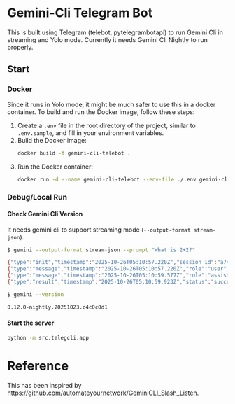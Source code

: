 # Gemini-Cli Telegram Bot

This is built using Telegram (telebot, pytelegrambotapi) to run Gemini Cli in streaming and Yolo mode. Currently it needs Gemini Cli Nightly to run properly.

## Start

### Docker

Since it runs in Yolo mode, it might be much safer to use this in a docker container. To build and run the Docker image, follow these steps:

1.  Create a `.env` file in the root directory of the project, similar to `.env.sample`, and fill in your environment variables.
2.  Build the Docker image:
    ```bash
    docker build -t gemini-cli-telebot .
    ```
3.  Run the Docker container:
    ```bash
    docker run -d --name gemini-cli-telebot --env-file ./.env gemini-cli-telebot
    ```

### Debug/Local Run
#### Check Gemini Cli Version
It needs gemini cli to support streaming mode (`--output-format stream-json`).
```bash
$ gemini --output-format stream-json --prompt "What is 2+2?"

{"type":"init","timestamp":"2025-10-26T05:10:57.220Z","session_id":"a74f95b6-8130-432a-9cba-9702fd26a429","model":"auto"}
{"type":"message","timestamp":"2025-10-26T05:10:57.220Z","role":"user","content":"What is 2+2?"}
{"type":"message","timestamp":"2025-10-26T05:10:59.577Z","role":"assistant","content":"2+2 is 4.","delta":true}
{"type":"result","timestamp":"2025-10-26T05:10:59.923Z","status":"success","stats":{"total_tokens":8108,"input_tokens":7988,"output_tokens":56,"duration_ms":2703,"tool_calls":0}}

$ gemini --version

0.12.0-nightly.20251023.c4c0c0d1
```

#### Start the server
```bash
python -m src.telegcli.app
```

# Reference
This has been inspired by https://github.com/automateyournetwork/GeminiCLI_Slash_Listen. 